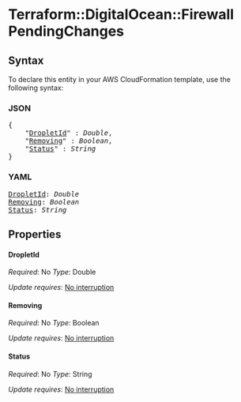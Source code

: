 # Terraform::DigitalOcean::Firewall PendingChanges

## Syntax

To declare this entity in your AWS CloudFormation template, use the following syntax:

### JSON

<pre>
{
    "<a href="#dropletid" title="DropletId">DropletId</a>" : <i>Double</i>,
    "<a href="#removing" title="Removing">Removing</a>" : <i>Boolean</i>,
    "<a href="#status" title="Status">Status</a>" : <i>String</i>
}
</pre>

### YAML

<pre>
<a href="#dropletid" title="DropletId">DropletId</a>: <i>Double</i>
<a href="#removing" title="Removing">Removing</a>: <i>Boolean</i>
<a href="#status" title="Status">Status</a>: <i>String</i>
</pre>

## Properties

#### DropletId

_Required_: No
_Type_: Double

_Update requires_: [No interruption](https://docs.aws.amazon.com/AWSCloudFormation/latest/UserGuide/using-cfn-updating-stacks-update-behaviors.html#update-no-interrupt)

#### Removing

_Required_: No
_Type_: Boolean

_Update requires_: [No interruption](https://docs.aws.amazon.com/AWSCloudFormation/latest/UserGuide/using-cfn-updating-stacks-update-behaviors.html#update-no-interrupt)

#### Status

_Required_: No
_Type_: String

_Update requires_: [No interruption](https://docs.aws.amazon.com/AWSCloudFormation/latest/UserGuide/using-cfn-updating-stacks-update-behaviors.html#update-no-interrupt)

